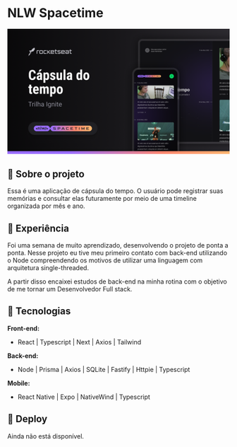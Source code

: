 # **NLW Spacetime**
![preview](.github/assets/preview.png)
## 📲 Sobre o projeto
Essa é uma aplicação de cápsula do tempo. O usuário pode registrar suas memórias e consultar elas futuramente por meio de uma timeline organizada por mês e ano. 
## 🧠 Experiência
Foi uma semana de muito aprendizado, desenvolvendo o projeto de ponta a ponta.
Nesse projeto eu tive meu primeiro contato com back-end utilizando o Node compreendendo os motivos de utilizar uma linguagem com arquitetura single-threaded.

A partir disso encaixei estudos de back-end na minha rotina com o objetivo de me tornar um Desenvolvedor Full stack.
## 🚀 Tecnologias
**Front-end:**
- React | Typescript | Next | Axios | Tailwind

**Back-end:**
- Node | Prisma | Axios | SQLite | Fastify | Httpie | Typescript

**Mobile:**
- React Native | Expo | NativeWind | Typescript
## 🔗 Deploy
Ainda não está disponível.